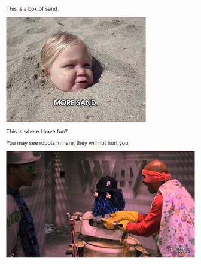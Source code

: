 This is a box of sand.

<img src="images/sandbox.gif">

This is where I have fun?

You may see robots in here, they will not hurt you!

<img src="images/j5.jpg">
